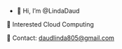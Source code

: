 - 👋 Hi, I’m @LindaDaud

🧐 Interested Cloud Computing

📝 Contact: daudlinda805@gmail.com

<!---
LindaDaud/LindaDaud is a ✨ special ✨ repository because its `README.md` (this file) appears on your GitHub profile.
You can click the Preview link to take a look at your changes.
--->
